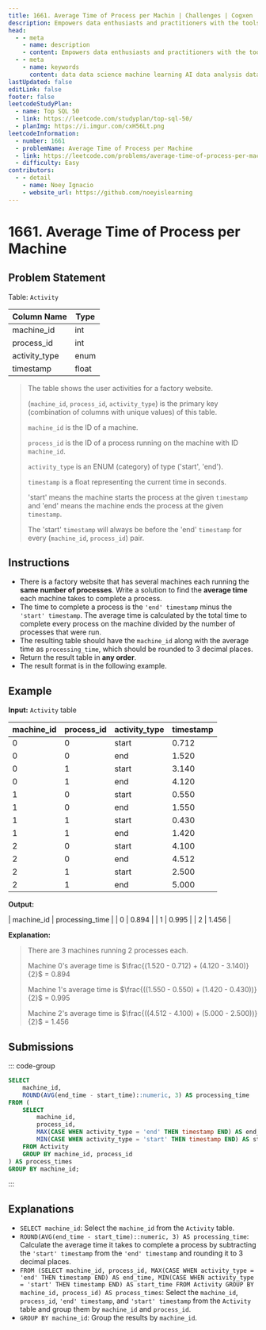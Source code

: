 ```yaml
---
title: 1661. Average Time of Process per Machin | Challenges | Cogxen
description: Empowers data enthusiasts and practitioners with the tools and knowledge to unlock the potential of data.
head:
  - - meta
    - name: description
    - content: Empowers data enthusiasts and practitioners with the tools and knowledge to unlock the potential of data.
  - - meta
    - name: keywords
      content: data data science machine learning AI data analysis data-driven data enthusiasts data practitioners
lastUpdated: false
editLink: false
footer: false
leetcodeStudyPlan:
  - name: Top SQL 50
  - link: https://leetcode.com/studyplan/top-sql-50/
  - planImg: https://i.imgur.com/cxH56Lt.png
leetcodeInformation:
  - number: 1661
  - problemName: Average Time of Process per Machine
  - link: https://leetcode.com/problems/average-time-of-process-per-machine/
  - difficulty: Easy
contributors:
  - - detail
    - name: Noey Ignacio
    - website_url: https://github.com/noeyislearning
---
```


# 1661. Average Time of Process per Machine

## Problem Statement

Table: `Activity`

<ScrollableTableContainer>

| Column Name   | Type  |
| ------------- | ----- |
| machine_id    | int   |
| process_id    | int   |
| activity_type | enum  |
| timestamp     | float |

</ScrollableTableContainer>

> The table shows the user activities for a factory website.
>
> (`machine_id`, `process_id`, `activity_type`) is the primary key (combination of columns with unique values) of this table.
>
> `machine_id` is the ID of a machine.
>
> `process_id` is the ID of a process running on the machine with ID `machine_id`.
>
> `activity_type` is an ENUM (category) of type ('start', 'end').
>
> `timestamp` is a float representing the current time in seconds.
>
> 'start' means the machine starts the process at the given `timestamp` and 'end' means the machine ends the process at the given `timestamp`.
>
> The 'start' `timestamp` will always be before the 'end' `timestamp` for every (`machine_id`, `process_id`) pair.

## Instructions

- There is a factory website that has several machines each running the **same number of processes**. Write a solution to find the **average time** each machine takes to complete a process.
- The time to complete a process is the `'end' timestamp` minus the `'start' timestamp`. The average time is calculated by the total time to complete every process on the machine divided by the number of processes that were run.
- The resulting table should have the `machine_id` along with the average time as `processing_time`, which should be rounded to 3 decimal places.
- Return the result table in **any order**.
- The result format is in the following example.

## Example

**Input:** `Activity` table

<ScrollableTableContainer>

| machine_id | process_id | activity_type | timestamp |
| ---------- | ---------- | ------------- | --------- |
| 0          | 0          | start         | 0.712     |
| 0          | 0          | end           | 1.520     |
| 0          | 1          | start         | 3.140     |
| 0          | 1          | end           | 4.120     |
| 1          | 0          | start         | 0.550     |
| 1          | 0          | end           | 1.550     |
| 1          | 1          | start         | 0.430     |
| 1          | 1          | end           | 1.420     |
| 2          | 0          | start         | 4.100     |
| 2          | 0          | end           | 4.512     |
| 2          | 1          | start         | 2.500     |
| 2          | 1          | end           | 5.000     |

</ScrollableTableContainer>

**Output:**

| machine_id | processing_time |
| 0 | 0.894 |
| 1 | 0.995 |
| 2 | 1.456 |

**Explanation:**

> There are 3 machines running 2 processes each.
>
> Machine 0's average time is
> $\frac{(1.520 - 0.712) + (4.120 - 3.140)}{2}$ = $0.894$
>
> Machine 1's average time is $\frac{((1.550 - 0.550) + (1.420 - 0.430))}{2}$ = $0.995$
>
> Machine 2's average time is $\frac{((4.512 - 4.100) + (5.000 - 2.500))}{2}$ = $1.456$

## Submissions

::: code-group

```sql [PostgreSQL] :line-numbers
SELECT
    machine_id,
    ROUND(AVG(end_time - start_time)::numeric, 3) AS processing_time
FROM (
    SELECT
        machine_id,
        process_id,
        MAX(CASE WHEN activity_type = 'end' THEN timestamp END) AS end_time,
        MIN(CASE WHEN activity_type = 'start' THEN timestamp END) AS start_time
    FROM Activity
    GROUP BY machine_id, process_id
) AS process_times
GROUP BY machine_id;
```

:::

## Explanations

<CustomAccordion title="PostgreSQL" submitted_by="@noeyislearning" submit_website_url="https://github.com/noeyislearning" :collapsed=false>

- `SELECT machine_id`: Select the `machine_id` from the `Activity` table.
- `ROUND(AVG(end_time - start_time)::numeric, 3) AS processing_time`: Calculate the average time it takes to complete a process by subtracting the `'start' timestamp` from the `'end' timestamp` and rounding it to 3 decimal places.
- `FROM (SELECT machine_id, process_id, MAX(CASE WHEN activity_type = 'end' THEN timestamp END) AS end_time, MIN(CASE WHEN activity_type = 'start' THEN timestamp END) AS start_time FROM Activity GROUP BY machine_id, process_id) AS process_times`: Select the `machine_id`, `process_id`, `'end' timestamp`, and `'start' timestamp` from the `Activity` table and group them by `machine_id` and `process_id`.
- `GROUP BY machine_id`: Group the results by `machine_id`.

</CustomAccordion>
